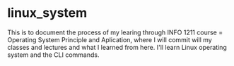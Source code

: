 # linux_system
This is to document the process of my learing through INFO 1211 course = Operating System Principle and Aplication, where I will commit will my classes and lectures and what I learned from here. I'll learn Linux operating system and the CLI commands.
